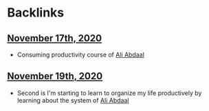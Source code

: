 
# Backlinks
## [November 17th, 2020](<November 17th, 2020.md>)
- Consuming productivity course of [Ali Abdaal](<Ali Abdaal.md>)

## [November 19th, 2020](<November 19th, 2020.md>)
- Second is I'm starting to learn to organize my life productively by learning about the system of [Ali Abdaal](<Ali Abdaal.md>)

